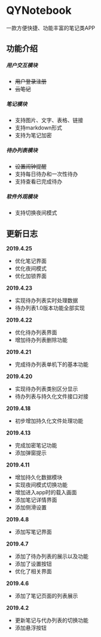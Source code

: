 # QYNotebook
一款方便快捷、功能丰富的笔记类APP

## 功能介绍

##### 用户交互模块
- ~~用户登录注册~~
- ~~云笔记~~

##### 笔记模块
- 支持图片、文字、表格、链接
- 支持markdown形式
- 支持为笔记加密

##### 待办列表模块
- ~~设置闹钟提醒~~
- 支持每日待办和一次性待办
- 支持查看已完成待办

##### 软件外观模块
- 支持切换夜间模式


## 更新日志

<b>2019.4.25</b>
- 优化笔记界面
- 优化夜间模式
- 优化加锁界面

<b>2019.4.23</b>
- 实现待办列表实时处理数据
- 待办列表1.0版本功能全部实现

<b>2019.4.22</b>
- 优化待办列表界面
- 增加待办列表删除功能

<b>2019.4.21</b>
- 完成待办列表单机下的基本功能

<b>2019.4.20</b>
- 实现待办列表类别区分显示
- 待办列表与持久化文件接口对接

<b>2019.4.18</b>
- 初步增加持久化文件处理功能

<b>2019.4.13</b>
- 完成加密笔记功能
- 添加弹窗提示

<b>2019.4.11</b>
- 增加持久化数据模块
- 实现夜间模式切换功能
- 增加进入app时的载入画面
- 添加笔记详情界面
- 添加侧滑设置

<b>2019.4.8</b>
- 添加写笔记界面

<b>2019.4.7</b>  
- 添加了待办列表的展示以及功能
- 添加了设置按钮
- 优化了相关界面

<b>2019.4.6</b>  
- 添加了笔记页面的列表展示

<b>2019.4.2</b>  
- 更新笔记与代办列表的切换功能
- 添加悬浮按钮



